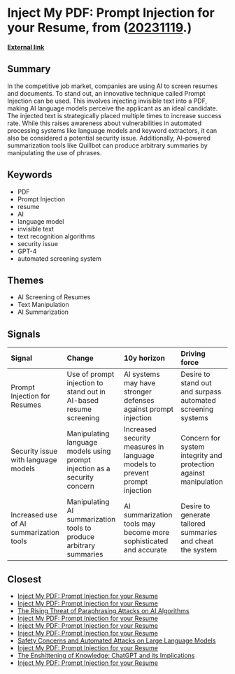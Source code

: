 # __Inject My PDF: Prompt Injection for your Resume__, from ([20231119](https://kghosh.substack.com/p/20231119).)

__[External link](https://kai-greshake.de/posts/inject-my-pdf/)__



## Summary

In the competitive job market, companies are using AI to screen resumes and documents. To stand out, an innovative technique called Prompt Injection can be used. This involves injecting invisible text into a PDF, making AI language models perceive the applicant as an ideal candidate. The injected text is strategically placed multiple times to increase success rate. While this raises awareness about vulnerabilities in automated processing systems like language models and keyword extractors, it can also be considered a potential security issue. Additionally, AI-powered summarization tools like Quillbot can produce arbitrary summaries by manipulating the use of phrases.

## Keywords

* PDF
* Prompt Injection
* resume
* AI
* language model
* invisible text
* text recognition algorithms
* security issue
* GPT-4
* automated screening system

## Themes

* AI Screening of Resumes
* Text Manipulation
* AI Summarization

## Signals

| Signal                                  | Change                                                                    | 10y horizon                                                                | Driving force                                                    |
|:----------------------------------------|:--------------------------------------------------------------------------|:---------------------------------------------------------------------------|:-----------------------------------------------------------------|
| Prompt Injection for Resumes            | Use of prompt injection to stand out in AI-based resume screening         | AI systems may have stronger defenses against prompt injection             | Desire to stand out and surpass automated screening systems      |
| Security issue with language models     | Manipulating language models using prompt injection as a security concern | Increased security measures in language models to prevent prompt injection | Concern for system integrity and protection against manipulation |
| Increased use of AI summarization tools | Manipulating AI summarization tools to produce arbitrary summaries        | AI summarization tools may become more sophisticated and accurate          | Desire to generate tailored summaries and cheat the system       |

## Closest

* [Inject My PDF: Prompt Injection for your Resume](b2d7d8acca09603a27029a23e3690580)
* [Inject My PDF: Prompt Injection for your Resume](b2d7d8acca09603a27029a23e3690580)
* [The Rising Threat of Paraphrasing Attacks on AI Algorithms](e1fbb09ec5e66a8a6d4eff2126eefb40)
* [Inject My PDF: Prompt Injection for your Resume](b2d7d8acca09603a27029a23e3690580)
* [Inject My PDF: Prompt Injection for your Resume](b2d7d8acca09603a27029a23e3690580)
* [Inject My PDF: Prompt Injection for your Resume](b2d7d8acca09603a27029a23e3690580)
* [Safety Concerns and Automated Attacks on Large Language Models](74c58b0ca359725b4a116ff765656c7c)
* [Inject My PDF: Prompt Injection for your Resume](b2d7d8acca09603a27029a23e3690580)
* [The Enshittening of Knowledge: ChatGPT and its Implications](182bea68661560af4b5ef5728107212b)
* [Inject My PDF: Prompt Injection for your Resume](b2d7d8acca09603a27029a23e3690580)